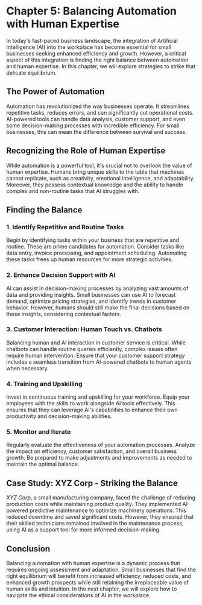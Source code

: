 Chapter 5: Balancing Automation with Human Expertise
====================================================

In today's fast-paced business landscape, the integration of Artificial Intelligence (AI) into the workplace has become essential for small businesses seeking enhanced efficiency and growth. However, a critical aspect of this integration is finding the right balance between automation and human expertise. In this chapter, we will explore strategies to strike that delicate equilibrium.

The Power of Automation
-----------------------

Automation has revolutionized the way businesses operate. It streamlines repetitive tasks, reduces errors, and can significantly cut operational costs. AI-powered tools can handle data analysis, customer support, and even some decision-making processes with incredible efficiency. For small businesses, this can mean the difference between survival and success.

Recognizing the Role of Human Expertise
---------------------------------------

While automation is a powerful tool, it's crucial not to overlook the value of human expertise. Humans bring unique skills to the table that machines cannot replicate, such as creativity, emotional intelligence, and adaptability. Moreover, they possess contextual knowledge and the ability to handle complex and non-routine tasks that AI struggles with.

Finding the Balance
-------------------

### 1. Identify Repetitive and Routine Tasks

Begin by identifying tasks within your business that are repetitive and routine. These are prime candidates for automation. Consider tasks like data entry, invoice processing, and appointment scheduling. Automating these tasks frees up human resources for more strategic activities.

### 2. Enhance Decision Support with AI

AI can assist in decision-making processes by analyzing vast amounts of data and providing insights. Small businesses can use AI to forecast demand, optimize pricing strategies, and identify trends in customer behavior. However, humans should still make the final decisions based on these insights, considering contextual factors.

### 3. Customer Interaction: Human Touch vs. Chatbots

Balancing human and AI interaction in customer service is critical. While chatbots can handle routine queries efficiently, complex issues often require human intervention. Ensure that your customer support strategy includes a seamless transition from AI-powered chatbots to human agents when necessary.

### 4. Training and Upskilling

Invest in continuous training and upskilling for your workforce. Equip your employees with the skills to work alongside AI tools effectively. This ensures that they can leverage AI's capabilities to enhance their own productivity and decision-making abilities.

### 5. Monitor and Iterate

Regularly evaluate the effectiveness of your automation processes. Analyze the impact on efficiency, customer satisfaction, and overall business growth. Be prepared to make adjustments and improvements as needed to maintain the optimal balance.

Case Study: XYZ Corp - Striking the Balance
-------------------------------------------

*XYZ Corp*, a small manufacturing company, faced the challenge of reducing production costs while maintaining product quality. They implemented AI-powered predictive maintenance to optimize machinery operations. This reduced downtime and saved significant costs. However, they ensured that their skilled technicians remained involved in the maintenance process, using AI as a support tool for more informed decision-making.

Conclusion
----------

Balancing automation with human expertise is a dynamic process that requires ongoing assessment and adaptation. Small businesses that find the right equilibrium will benefit from increased efficiency, reduced costs, and enhanced growth prospects while still retaining the irreplaceable value of human skills and intuition. In the next chapter, we will explore how to navigate the ethical considerations of AI in the workplace.
